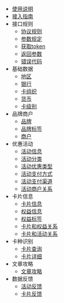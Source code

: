 - [使用说明](/)
- [接入指南](guide.md)
- 接口规则
  - [协议规则](rule/rule.md)
  - [参数规定](rule/param.md)
  - [获取token](rule/token.md)
  - [返回参数](rule/return.md)
  - [错误代码](rule/error.md)
- 基础数据
  - [地区](base_data/area.md)
  - [银行](base_data/bank.md)
  - [卡组织](base_data/org.md)
  - [货币](base_data/currency.md)
  - [卡级别](base_data/level.md)
- 品牌商户
  - [品牌](shop/brand.md)
  - [品牌标签](shop/brand_tag.md)
  - [商户](shop/shop.md)
- 优惠活动
  - [活动信息](act/act.md)
  - [活动分类](act/type.md)
  - [活动优惠类型](act/discount.md)
  - [活动支付方式](act/pay_forms.md)
  - [活动支付渠道](act/pay_brands.md)
  - [活动商户关系](act/act_shop_ref.md)
- 卡片信息
  - [卡片信息](card/card.md)
  - [权益信息](card/benefit.md)
  - [权益标签](card/benefit_tag.md)
  - [卡片和权益关系](card/benefit_ref.md)
  - [卡片和活动关系](card/act_card_ref.md)
- 卡种识别
  - [卡片查询](card_recognize/query.md)
  - [卡片详细](card_recognize/detail.md)
- 文章攻略
  - [文章攻略](article/article.md)
- 数据反馈
  - [活动反馈](feedback/act_feedback.md)
  - [卡片反馈](feedback/card_feedback.md)